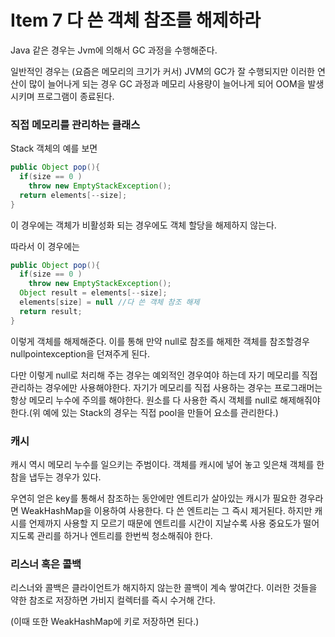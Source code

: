 # Item 7 다 쓴 객체 참조를 해제하라

Java 같은 경우는 Jvm에 의해서 GC 과정을 수행해준다.

일반적인 경우는 (요즘은 메모리의 크기가 커서) JVM의 GC가 잘 수행되지만 이러한 연산이 많이 늘어나게 되는 경우 GC 과정과 메모리 사용량이 늘어나게 되어 OOM을 발생시키며 프로그램이 종료된다.

### 직접 메모리를 관리하는 클래스

Stack 객체의 예를 보면

```java
public Object pop(){
  if(size == 0 )
    throw new EmptyStackException();
  return elements[--size];
}
```

이 경우에는 객체가 비활성화 되는 경우에도 객체 할당을 해제하지 않는다.

따라서 이 경우에는

```java
public Object pop(){
  if(size == 0 )
    throw new EmptyStackException();
  Object result = elements[--size];
  elements[size] = null //다 쓴 객체 참조 해제
  return result;
}
```

이렇게 객체를 해제해준다. 이를 통해 만약 null로 참조를 해제한 객체를 참조할경우 nullpointexception을 던져주게 된다.

다만 이렇게 null로 처리해 주는 경우는 예외적인 경우여야 하는데 자기 메모리를 직접 관리하는 경우에만 사용해야한다. 자기가 메모리를 직접 사용하는 경우는 프로그래머는 항상 메모리 누수에 주의를 해야한다. 원소를 다 사용한 즉시 객체를 null로 해제해줘야 한다.(위 예에 있는 Stack의 경우는 직접 pool을 만들어 요소를 관리한다.)



### 캐시

캐시 역시 메모리 누수를 일으키는 주범이다. 객체를 캐시에 넣어 놓고 잊은채 객체를 한참을 냅두는 경우가 있다.

우연히 얻은 key를 통해서 참조하는 동안에만 엔트리가 살아있는 캐시가 필요한 경우라면 WeakHashMap을 이용하여 사용한다. 다 쓴 엔트리는 그 즉시 제거된다. 하지만 캐시를 언제까지 사용할 지 모르기 때문에 엔트리를 시간이 지날수록 사용 중요도가 떨어지도록 관리를 하거나 엔트리를 한번씩 청소해줘야 한다.



### 리스너 혹은 콜백

리스너와 콜백은 클라이언트가 해지하지 않는한 콜백이 계속 쌓여간다. 이러한 것들을 약한 참조로 저장하면 가비지 컬렉터를 즉시 수거해 간다.

(이때 또한 WeakHashMap에 키로 저장하면 된다.)



